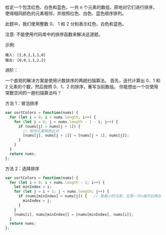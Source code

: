 给定一个包含红色、白色和蓝色，一共 n 个元素的数组，原地对它们进行排序，使得相同颜色的元素相邻，并按照红色、白色、蓝色顺序排列。

此题中，我们使用整数 0、 1 和 2 分别表示红色、白色和蓝色。

注意:
不能使用代码库中的排序函数来解决这道题。

示例:

```
输入: [2,0,2,1,1,0]
输出: [0,0,1,1,2,2]
```

进阶：

一个直观的解决方案是使用计数排序的两趟扫描算法。
首先，迭代计算出 0、1 和 2 元素的个数，然后按照 0、1、2 的排序，重写当前数组。
你能想出一个仅使用常数空间的一趟扫描算法吗？

方法 1：冒泡排序

```javascript
var sortColors = function(nums) {
  for (let i = 0; i < nums.length; i++) {
    for (let j = 0; j < nums.length - 1 - i; j++) {
      if (nums[j] > nums[j + 1]) {
        // 相邻元素两两比对
        [nums[j], nums[j + 1]] = [nums[j + 1], nums[j]];
      }
    }
  }
  return nums;
};
```

方法 2：选择排序

```javascript
var sortColors = function(nums) {
  for (let i = 0; i < nums.length - 1; i++) {
    let minIndex = i;
    for (let j = i + 1; j < nums.length; j++) {
      if (nums[minIndex] > nums[j]) {   // 取最小的元素，在第一次n循环后再进行交换
        minIndex = j;
      }
    }
    [nums[i], nums[minIndex]] = [nums[minIndex], nums[i]];
  }
  return nums;
};
```
